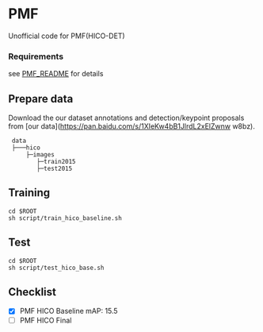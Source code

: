 # PMF
Unofficial code for PMF(HICO-DET)

### Requirements
see [PMF_README](https://github.com/bobwan1995/PMFNet) for details 

## Prepare data 
Download the our dataset annotations and detection/keypoint proposals from [our data](https://pan.baidu.com/s/1XIeKw4bB1JlrdL2xElZwnw w8bz).
 ```
  data
  ├───hico
      ├─images
         ├─train2015
         ├─test2015
  ```
  
## Training

```
cd $ROOT
sh script/train_hico_baseline.sh
```


## Test

```
cd $ROOT
sh script/test_hico_base.sh
```

## Checklist
- [x] PMF HICO Baseline  mAP: 15.5
- [ ] PMF HICO Final
